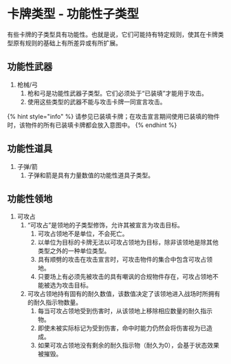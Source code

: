 # 卡牌类型 - 功能性子类型

有些卡牌的子类型具有功能性。也就是说，它们可能持有特定规则，使其在卡牌类型原有规则的基础上有所差异或有所扩展。

## 功能性武器



1. 枪械/弓
   1. 枪和弓是功能性武器子类型。它们必须处于“已装填”才能用于攻击。
   2. 使用这些类型的武器不能与攻击卡牌一同宣言攻击。

{% hint style="info" %}
请参见已装填卡牌；在攻击宣言期间使用已装填的物件时，该物件的所有已装填卡牌都会放入意图中。
{% endhint %}

## 功能性道具



1. 子弹/箭
   1. 子弹和箭是具有力量数值的功能性道具子类型。



## 功能性领地



1. 可攻占
   1. “可攻占”是领地的子类型修饰，允许其被宣言为攻击目标。
      1. 可攻占领地不是单位，不会死亡。
      2. 以单位为目标的卡牌无法以可攻占领地为目标，除非该领地是除其他类型之外的一种单位类型。
      3. 具有顺劈的攻击在攻击宣言时，可攻击物件的集合中包含可攻占领地。
      4. 只要场上有必须先被攻击的具有嘲讽的合规物件存在，可攻占领地不能被选为攻击目标。
   2. 可攻占领地持有固有的耐久数值，该数值决定了该领地进入战场时所拥有的耐久指示物数量。
      1. 每当可攻占领地受到伤害时，从该领地上移除相应数量的耐久指示物。
      2. 即使未被实际标记为受到伤害，命中时能力仍然会将伤害视为已造成。
      3. 如果可攻占领地没有剩余的耐久指示物（耐久为0），会基于状态效果被摧毁。

